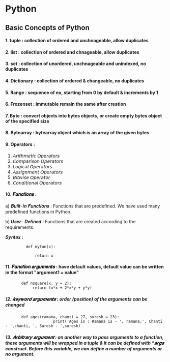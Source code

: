 # Python
## Basic Concepts of Python

#### 1. tuple : collection of ordered and unchnageable, allow duplicates
#### 2. list  : collection of ordered and chnageable, allow duplicates
#### 3. set   : collection of unordered, unchnageable and unindexed, no duplicates
#### 4. Dictionary : collection of ordered & changeable, no duplicates
#### 5. Range : sequence of no, starting from 0 by default & increments by 1
#### 6. Frozenset : immutable remain the same after creation
#### 7. Byte : convert objects into bytes objects, or create empty bytes object of the specified size
#### 8. Bytearray : bytearray object which is an array of the given bytes

#### 9. Operators : 
  1. 𝘈𝘳𝘪𝘵𝘩𝘮𝘦𝘵𝘪𝘤 𝘖𝘱𝘦𝘳𝘢𝘵𝘰𝘳𝘴
  2. 𝘊𝘰𝘮𝘱𝘢𝘳𝘪𝘴𝘰𝘯 𝘖𝘱𝘦𝘳𝘢𝘵𝘰𝘳𝘴
  3. 𝘓𝘰𝘨𝘪𝘤𝘢𝘭 𝘖𝘱𝘦𝘳𝘢𝘵𝘰𝘳𝘴
  4. 𝘈𝘴𝘴𝘪𝘨𝘯𝘮𝘦𝘯𝘵 𝘖𝘱𝘦𝘳𝘢𝘵𝘰𝘳𝘴
  5. 𝘉𝘪𝘵𝘸𝘪𝘴𝘦 𝘖𝘱𝘦𝘳𝘢𝘵𝘰𝘳
  6. 𝘊𝘰𝘯𝘥𝘪𝘵𝘪𝘰𝘯𝘢𝘭 𝘖𝘱𝘦𝘳𝘢𝘵𝘰𝘳𝘴

#### 10. 𝑭𝒖𝒏𝒄𝒕𝒊𝒐𝒏𝒔 : 
  a) 𝑩𝒖𝒊𝒍𝒕-𝒊𝒏 𝑭𝒖𝒏𝒄𝒕𝒊𝒐𝒏𝒔 : Functions that are predefined. We have used many predefined functions in Python.
  
  b) 𝑼𝒔𝒆𝒓- 𝑫𝒆𝒇𝒊𝒏𝒆𝒅 : Functions that are created according to the requirements.
  
  𝑺𝒚𝒏𝒕𝒂𝒙 :  
             
             def myfun(x):
                 
                 return x

#### 11. 𝑭𝒖𝒏𝒄𝒕𝒊𝒐𝒏 𝒂𝒓𝒈𝒖𝒎𝒆𝒏𝒕𝒔 : have default values, default value can be written in the format "argument1 = value"

           def nsquare(x, y = 2):
	            return (x*x + 2*x*y + y*y)

##### 12. 𝒌𝒆𝒚𝒘𝒐𝒓𝒅 𝒂𝒓𝒈𝒖𝒎𝒆𝒏𝒕𝒔 : order (position) of the arguments can be changed

           def ages(ramana, chanti = 27, suresh = 23):
	                     print('Ages is : Ramana is - ', ramana,', Chanti - ',chanti, ', Suresh - ',suresh)

##### 13. 𝑨𝒓𝒃𝒊𝒕𝒓𝒂𝒓𝒚 𝒂𝒓𝒈𝒖𝒎𝒆𝒏𝒕 : an another way to pass arguments to a function, these arguments will be wrapped in a tuple & it can be defined with *𝒂𝒓𝒈𝒔 construct. Before this variable, we can define a number of arguments or no argument.

